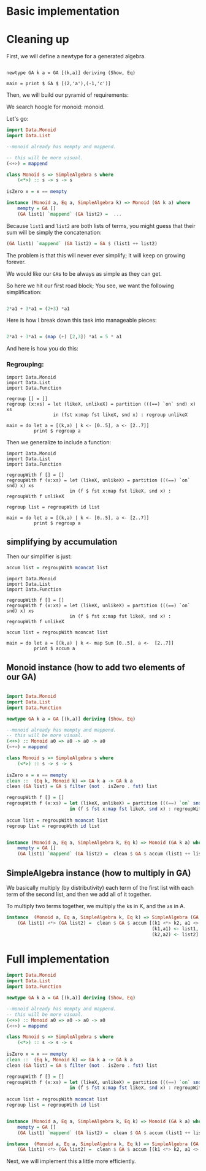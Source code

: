 # Basic implementation

# Cleaning up
First, we will define a newtype for a generated algebra.

``` active haskell

newtype GA k a = GA [(k,a)] deriving (Show, Eq)

main = print $ GA $ [(2,'a'),(-1,'c')]
```

Then, we will build our pyramid of requirements:


We search hoogle for monoid: <hoogle>monoid</monoid>.

Let's go:

``` haskell
import Data.Monoid
import Data.List

--monoid already has mempty and mappend.

-- this will be more visual.
(<+>) = mappend

class Monoid s => SimpleAlgebra s where
    (<*>) :: s -> s -> s
    
isZero x = x == mempty

instance (Monoid a, Eq a, SimpleAlgebra k) => Monoid (GA k a) where
    mempty = GA []
    (GA list1) `mappend` (GA list2) =  ... 
```

Because `list1` and `list2` are both lists of terms, you might guess that their sum will be simply the concatenation: 

``` haskell
(GA list1) `mappend` (GA list2) = GA $ (list1 ++ list2)
```
The problem is that this will never ever simplify; it will keep on growing forever. 

We would like our `GA`s to be always as simple as they can get.

So here we hit our first road block; You see, we want the following simplification:

``` haskell

2*a1 + 3*a1 = (2+3) *a1

```

Here is how I break down this task into manageable pieces:

``` haskell

2*a1 + 3*a1 = (map (+) [2,3]) *a1 = 5 * a1 

```

And here is how you do this:

### Regrouping:

``` active haskell
import Data.Monoid
import Data.List
import Data.Function

regroup [] = []
regroup (x:xs) = let (likeX, unlikeX) = partition (((==) `on` snd) x) xs
                 in (fst x:map fst likeX, snd x) : regroup unlikeX

main = do let a = [(k,a) | k <- [0..5], a <- [2..7]]
          print $ regroup a
```
Then we generalize to include a function:

``` active haskell
import Data.Monoid
import Data.List
import Data.Function

regroupWith f [] = []
regroupWith f (x:xs) = let (likeX, unlikeX) = partition (((==) `on` snd) x) xs
                       in (f $ fst x:map fst likeX, snd x) : regroupWith f unlikeX

regroup list = regroupWith id list

main = do let a = [(k,a) | k <- [0..5], a <- [2..7]]
          print $ regroup a
```
## simplifying by accumulation
Then our simplifier is just:

``` haskell
accum list = regroupWith mconcat list
```

``` active haskell
import Data.Monoid
import Data.List
import Data.Function

regroupWith f [] = []
regroupWith f (x:xs) = let (likeX, unlikeX) = partition (((==) `on` snd) x) xs
                       in (f $ fst x:map fst likeX, snd x) : regroupWith f unlikeX

accum list = regroupWith mconcat list

main = do let a = [(k,a) | k <- map Sum [0..5], a <-  [2..7]]
          print $ accum a
```

## Monoid instance (how to add two elements of our GA)

``` haskell

import Data.Monoid
import Data.List
import Data.Function

newtype GA k a = GA [(k,a)] deriving (Show, Eq)

--monoid already has mempty and mappend.
-- this will be more visual.
(<+>) :: Monoid a0 => a0 -> a0 -> a0
(<+>) = mappend

class Monoid s => SimpleAlgebra s where
    (<*>) :: s -> s -> s
    
isZero x = x == mempty
clean ::  (Eq k, Monoid k) => GA k a -> GA k a
clean (GA list) = GA $ filter (not . isZero . fst) list

regroupWith f [] = []
regroupWith f (x:xs) = let (likeX, unlikeX) = partition (((==) `on` snd) x) xs
                       in (f $ fst x:map fst likeX, snd x) : regroupWith f unlikeX
                    
accum list = regroupWith mconcat list                    
regroup list = regroupWith id list


instance (Monoid a, Eq a, SimpleAlgebra k, Eq k) => Monoid (GA k a) where
    mempty = GA []
    (GA list1) `mappend` (GA list2) =  clean $ GA $ accum (list1 ++ list2) 
```

## SimpleAlgebra instance (how to multiply in GA)

We basically multiply (by distributivity) each term of the first list with each term of the second list, and then we add all of it together.

To multiply two terms together, we multiply the `k`s in K, and the `a`s in A.
``` haskell
instance  (Monoid a, Eq a, SimpleAlgebra k, Eq k) => SimpleAlgebra (GA k a) where
    (GA list1) <*> (GA list2) =  clean $ GA $ accum [(k1 <*> k2, a1 <> a2) | 
                                                     (k1,a1) <- list1, 
                                                     (k2,a2) <- list2]
```

# Full implementation

``` haskell
import Data.Monoid
import Data.List
import Data.Function

newtype GA k a = GA [(k,a)] deriving (Show, Eq)

--monoid already has mempty and mappend.
-- this will be more visual.
(<+>) :: Monoid a0 => a0 -> a0 -> a0
(<+>) = mappend

class Monoid s => SimpleAlgebra s where
    (<*>) :: s -> s -> s
    
isZero x = x == mempty
clean ::  (Eq k, Monoid k) => GA k a -> GA k a
clean (GA list) = GA $ filter (not . isZero . fst) list

regroupWith f [] = []
regroupWith f (x:xs) = let (likeX, unlikeX) = partition (((==) `on` snd) x) xs
                       in (f $ fst x:map fst likeX, snd x) : regroupWith f unlikeX
                    
accum list = regroupWith mconcat list                    
regroup list = regroupWith id list


instance (Monoid a, Eq a, SimpleAlgebra k, Eq k) => Monoid (GA k a) where
    mempty = GA []
    (GA list1) `mappend` (GA list2) =  clean $ GA $ accum (list1 ++ list2) 

instance  (Monoid a, Eq a, SimpleAlgebra k, Eq k) => SimpleAlgebra (GA k a) where
    (GA list1) <*> (GA list2) =  clean $ GA $ accum [(k1 <*> k2, a1 <> a2) | (k1,a1) <- list1, (k2,a2) <- list2]

```

Next, we will implement this a little more efficiently.